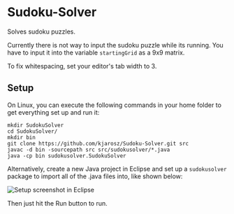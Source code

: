 Sudoku-Solver
=============

Solves sudoku puzzles.

Currently there is not way to input the sudoku puzzle while its running. You have to input it into the variable `startingGrid` as a 9x9 matrix.

To fix whitespacing, set your editor's tab width to 3.

## Setup ##

On Linux, you can execute the following commands in your home folder to get everything set up and run it:
```
mkdir SudokuSolver
cd SudokuSolver/
mkdir bin
git clone https://github.com/kjarosz/Sudoku-Solver.git src
javac -d bin -sourcepath src src/sudokusolver/*.java
java -cp bin sudokusolver.SudokuSolver
```

Alternatively, create a new Java project in Eclipse and set up a `sudokusolver` package to import all of the .java files into, like shown below:

![Setup screenshot in Eclipse](http://i.imgur.com/GqmOBnU.png)

Then just hit the Run button to run.
